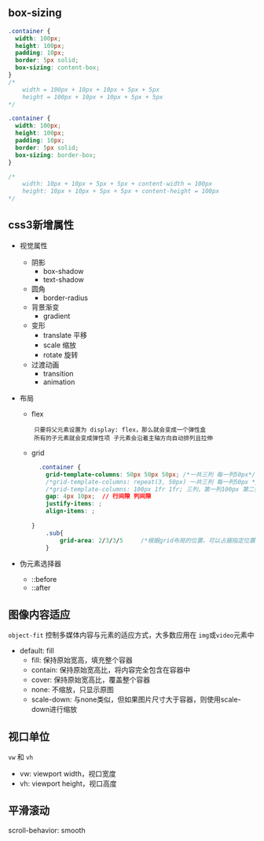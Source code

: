 ## box-sizing
```css
.container {
  width: 100px;
  height: 100px;
  padding: 10px;
  border: 5px solid;
  box-sizing: content-box;
}
/*
    width = 100px + 10px + 10px + 5px + 5px
    height = 100px + 10px + 10px + 5px + 5px
*/

.container {
  width: 100px;
  height: 100px;
  padding: 10px;
  border: 5px solid;
  box-sizing: border-box;
}

/*
    width: 10px + 10px + 5px + 5px + content-width = 100px
    height: 10px + 10px + 5px + 5px + content-height = 100px
*/
```

## css3新增属性
- 视觉属性
  - 阴影
      - box-shadow
      - text-shadow
  - 圆角
    - border-radius
  - 背景渐变
      - gradient
  - 变形
      - translate 平移
      - scale 缩放
      - rotate 旋转
  - 过渡动画
    - transition
    - animation
- 布局
  - flex
  ```text
      只要将父元素设置为 display: flex，那么就会变成一个弹性盒
      所有的子元素就会变成弹性项 子元素会沿着主轴方向自动排列且拉伸
  ```
    
  - grid
    ```css
      .container {
        grid-template-columns: 50px 50px 50px; /*一共三列 每一列50px*/
        /*grid-template-columns: repeat(3, 50px) 一共三列 每一列50px */
        /*grid-template-columns: 100px 1fr 1fr; 三列，第一列100px 第二列第三列自适应 */
        gap: 4px 10px;  // 行间隙 列间隙
        justify-items: ;
        align-items: ;
       
    }
        .sub{
            grid-area: 2/3/3/5     /*根据grid布局的位置，可以占据指定位置的区域*/
        }
      ```

- 伪元素选择器
  - ::before
  - ::after
## 图像内容适应
```object-fit``` 控制多媒体内容与元素的适应方式，大多数应用在 ```img```或```video```元素中
- default: fill
  - fill: 保持原始宽高，填充整个容器  
  - contain: 保持原始宽高比，将内容完全包含在容器中
  - cover: 保持原始宽高比，覆盖整个容器
  - none: 不缩放，只显示原图
  - scale-down: 与none类似，但如果图片尺寸大于容器，则使用scale-down进行缩放

## 视口单位
  ```vw``` 和 ```vh```
- vw: viewport width，视口宽度
- vh: viewport height，视口高度

## 平滑滚动
scroll-behavior: smooth
  